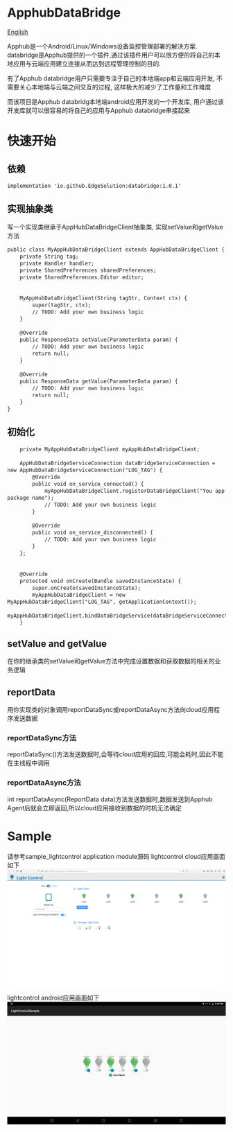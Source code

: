 # ApphubDataBridge

[English](https://github.com/EdgeSolution/ApphubDataBridge/blob/main/README.md)

Apphub是一个Android/Linux/Windows设备监控管理部署的解决方案. databridge是Apphub提供的一个插件,通过该插件用户可以很方便的将自己的本地应用与云端应用建立连接从而达到远程管理控制的目的. 

有了Apphub databridge用户只需要专注于自己的本地端app和云端应用开发, 不需要关心本地端与云端之间交互的过程, 这样极大的减少了工作量和工作难度

而该项目是Apphub databridg本地端android应用开发的一个开发库, 用户通过该开发库就可以很容易的将自己的应用与Apphub databridge串接起来


# 快速开始
## 依赖
````
implementation 'io.github.EdgeSolution:databridge:1.0.1'
````

## 实现抽象类
写一个实现类继承于AppHubDataBridgeClient抽象类, 实现setValue和getValue方法
````
public class MyAppHubDataBridgeClient extends AppHubDataBridgeClient {
    private String tag;
    private Handler handler;
    private SharedPreferences sharedPreferences;
    private SharedPreferences.Editor editor;


    MyAppHubDataBridgeClient(String tagStr, Context ctx) {
        super(tagStr, ctx);
        // TODO: Add your own business logic 
    }

    @Override
    public ResponseData setValue(ParameterData param) {
        // TODO: Add your own business logic 
        return null;
    }

    @Override
    public ResponseData getValue(ParameterData param) {
        // TODO: Add your own business logic 
        return null;
    }
}
````

## 初始化
````
    private MyAppHubDataBridgeClient myAppHubDataBridgeClient;

    AppHubDataBridgeServiceConnection dataBridgeServiceConnection = new AppHubDataBridgeServiceConnection("LOG_TAG") {
        @Override
        public void on_service_connected() {
            myAppHubDataBridgeClient.registerDataBridgeClient("You app package name");
            // TODO: Add your own business logic 
        }

        @Override
        public void on_service_disconnected() {
            // TODO: Add your own business logic
        }
    };


    @Override
    protected void onCreate(Bundle savedInstanceState) {
        super.onCreate(savedInstanceState);
        myAppHubDataBridgeClient = new MyAppHubDataBridgeClient("LOG_TAG", getApplicationContext());
        myAppHubDataBridgeClient.bindDataBridgeService(dataBridgeServiceConnection);
    }
````

## setValue and getValue
在你的继承类的setValue和getValue方法中完成设置数据和获取数据的相关的业务逻辑

## reportData
用你实现类的对象调用reportDataSync或reportDataAsync方法向cloud应用程序发送数据
### reportDataSync方法
reportDataSync()方法发送数据时,会等待cloud应用的回应,可能会耗时,因此不能在主线程中调用
### reportDataAsync方法
int reportDataAsync(ReportData data)方法发送数据时,数据发送到Apphub Agent后就会立即返回,所以cloud应用接收到数据的时机无法确定


# Sample
请参考sample_lightcontrol application module源码
lightcontrol cloud应用画面如下
![](https://github.com/EdgeSolution/ApphubDataBridge/blob/main/images/lightcontrol_web.png)

lightcontrol android应用画面如下
![](https://github.com/EdgeSolution/ApphubDataBridge/blob/main/images/lightcontrol_app.png)
